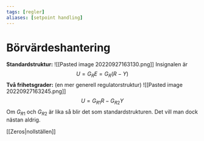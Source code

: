 ```yaml
---
tags: [regler]
aliases: [setpoint handling]
---
```

# Börvärdeshantering
**Standardstruktur:**
![[Pasted image 20220927163130.png]]
Insignalen är $$U = G_{R}E = G_{R}(R-Y)$$
**Två frihetsgrader:** (en mer generell regulatorstruktur)
![[Pasted image 20220927163245.png]]
$$U = G_{R1}R - G_{R2}Y$$
Om $G_{R1}$ och $G_{R2}$ är lika så blir det som standardstrukturen. Det vill man dock nästan aldrig.

[[Zeros|nollställen]]
